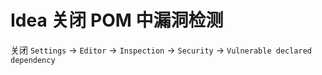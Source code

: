 # Idea 关闭 POM 中漏洞检测

关闭 `Settings` -> `Editor` -> `Inspection` -> `Security` -> `Vulnerable declared dependency` 
